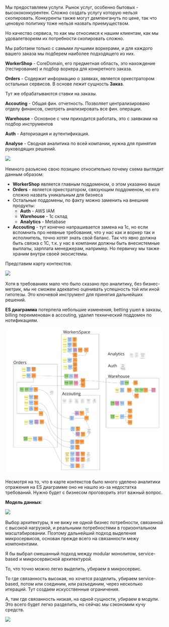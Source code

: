 Мы предоставляем услуги. Рынок услуг, особенно бытовых - высококонкурентен. Сложно создать услугу которую нельзя скопировать. Конкуренты также могут демпенгануть по цене, так что ценовую политику тоже нельзя назвать приемуществом.

Но качество сервиса, то как мы относимся к нашим клиентам, как мы удовалетвореям их потребности скопировать сложно.

Мы работаем только с самыми лучшими воркерами, и для каждого вашего заказа мы подберем наиболее подходящего из них. 

**WorkerShop** - CoreDomain, его предметная область, это нахождение (тестирование) и подбор воркера для конкретного заказа.

**Orders** - Содержит информацию о заявках, является оркестратором остальных сервисов. В основе лежит сущность **Заказ**.

Тут же обрабатываются ставки на заказы. 

**Accouting** - Общая фин. отчетность. Позволяет централизировано отделу финансов, смотреть анализировать все фин. операции.

**Warehouse** - Основное с чем приходится работать, это с заявками на подбор инструментов

**Auth** - Авторизация и аутентификация.

**Analyse** - Сводная аналитика по всей компании, нужна для принятия руководящих решений.

![](https://documents.lucid.app/documents/b9ff6147-96bd-48cc-b6df-e697f70eba37/pages/0_0?a=1911&x=238&y=178&w=924&h=924&store=1&accept=image%2F*&auth=LCA%20e592fbe71f2646b3da11906242442aaf79fac64b6cfc53f3d52338dbf9b63d01-ts%3D1684774264)

Немного разъясню свою позицию относительно почему схема выглядит данным образом:
- **WorkerShop** является главным поддоменом, о этом указанно выше
- **Orders** - является оркестратором, связующим поддоменом, но его сложно назвать уникальным для бизнеса
- Остальные поддомены, по факту можно заменить на внешние продукты:
	- **Auth** - AWS IAM
	- **Warehouse** - 1c склад
	- **Analytics** - Metabase
- **Accouting** - тут конечно напрашивается замена на 1с, но если вспомнить про неявные требования, что у нас как и воркер так и исполнитель, точно хотят знать свой баланс. Так что явно должна быть связка с 1С, т.к. у нас в компании должны быть внесистемные выплаты, зарплата менеджерам, например. Но первичку мы также храним внутри своей экосистемы.

Представим карту контекстов.

![](https://documents.lucid.app/documents/b9ff6147-96bd-48cc-b6df-e697f70eba37/pages/8-k0k-I5dqwa?a=1910&x=-49&y=-31&w=1958&h=1562&store=1&accept=image%2F*&auth=LCA%208f80f4d5f87c00a800416e08958a989bb3e5c1b705d76be6a0cc0268fee028fd-ts%3D1684774264)

Хотя в требованиях мало что было сказано про аналитику, без бизнес-метрик, мы не сможем адекватно оценивать успешность той или иной гипотезы. Это ключевой инструмент для принятия дальнейших решений.

**ES диаграмма** потерпела небольшие изменения, betting ушел в заказы, billing переименован в accouting, удалил технический поддомен по нотификациям.


![Main images](images/esd2.jpg)

Несмотря на то, что в карте контекстов было много уделено аналитики отражения на ES диаграмме оно не нашло из-за недостатка требований. Нужно будет с бизнесом проговорить этот важный вопрос.

**Модель данных**:

![](https://documents.lucid.app/documents/b9ff6147-96bd-48cc-b6df-e697f70eba37/pages/CtB0YG9oARwR?a=2491&x=-112&y=-390&w=2015&h=1100&store=1&accept=image%2F*&auth=LCA%2085d9f795b5f48fcac35fd2cad84d7e36d66b351d20b2b633ef4756d36235fa0f-ts%3D1684774264)


Выбор архитектуры, я не вижу не одной бизнес потребности, связанной с высокой нагрузкой, и реальными потребностями в горизонтальном масштабировании. Поэтому дальнейший подход выделения микросервисов, основан прежде всего на связанности межу компонентами.


Я бы выбрал смешанный подход между modular монолитом, service-based и микросервисной архитектурой.

То, что точно можно легко выделить, убираем в микросервис. 

То где связанность высокая, но хочется разделить, убираем service-based, потом или соединим, или разъединим, через несколько итераций. Тут создаем искусственные ограничения.

А, там где связанность низкая, на одной сущности, убираем в модули. Это всего будет легко разделить, но сейчас мы сэкономим кучу средств.


![](https://documents.lucid.app/documents/b9ff6147-96bd-48cc-b6df-e697f70eba37/pages/_bE0iR2CMofJ?a=3171&x=-942&y=-687&w=2686&h=1474&store=1&accept=image%2F*&auth=LCA%200fd585c845a98492bac5990dd4b29cf092002f3bcd18adf2c4efa8e3dc221228-ts%3D1684774264)

